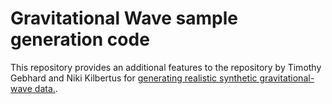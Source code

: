 # Gravitational Wave sample generation code
This repository provides an additional features to the repository by Timothy Gebhard and Niki Kilbertus for [generating realistic synthetic gravitational-wave data.](https://github.com/timothygebhard/ggwd/).
